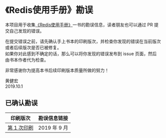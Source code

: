# 《Redis使用手册》勘误

本项目用于收集[《Redis使用手册》](http://redisguide.com)一书的勘误信息，读者朋友也可以通过 PR 提交自己发现的错误。

在提交错误之前，请先确认手上书本的印刷版次，并检查你发现的错误在当前版次或者后续版次是否已被修复。  
如果你对此感到不确定的话，那么可以将你发现的错误发布到 issue 页面，然后由书本作者代为检查。

非常感谢你为提高本书后续印刷版本质量所做的努力！

黄健宏  
2019.10.1



## 已确认勘误

| 印刷版次                                                     | 勘误信息链接 |
| ------------------------------------------------------------ | ------------ |
| [第 1 次印刷](https://github.com/huangz1990/RedisGuide-errata/blob/master/1st-print.md) | 2019 年 9 月 |
